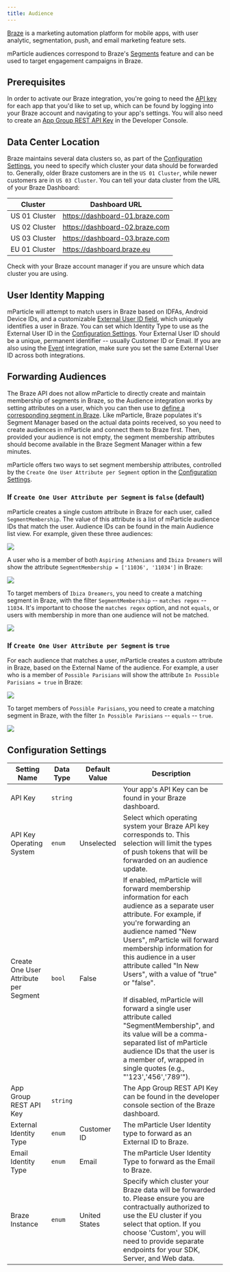 ```yaml
---
title: Audience
---
```


[Braze](https://www.braze.com/) is a marketing automation platform for mobile apps, with user analytic, segmentation, push, and email marketing feature sets.

mParticle audiences correspond to Braze's [Segments](https://www.braze.com/docs/user_guide/engagement_tools/segments/creating_a_segment/) feature and can be used to target engagement campaigns in Braze.

## Prerequisites

In order to activate our Braze integration, you're going to need the [API key](https://www.braze.com/docs/developer_guide/platform_wide/app_group_configuration/#step-2-add-your-apps) for each app that you'd like to set up, which can be found by logging into your Braze account and navigating to your app's settings. You will also need to create an [App Group REST API Key](https://www.braze.com/docs/developer_guide/rest_api/basics/#app-group-rest-api-keys) in the Developer Console.

## Data Center Location

Braze maintains several data clusters so, as part of the [Configuration Settings](#configuration-settings), you need to specify which cluster your data should be forwarded to. Generally, older Braze customers are in the `US 01 Cluster`, while newer customers are in `US 03 Cluster`. You can tell your data cluster from the URL of your Braze Dashboard:

| Cluster | Dashboard URL |
| ------   | ------  |
| US 01 Cluster | https://dashboard-01.braze.com |
| US 02 Cluster | https://dashboard-02.braze.com |
| US 03 Cluster | https://dashboard-03.braze.com |
| EU 01 Cluster | https://dashboard.braze.eu |

Check with your Braze account manager if you are unsure which data cluster you are using.

## User Identity Mapping

mParticle will attempt to match users in Braze based on IDFAs, Android Device IDs, and a customizable [External User ID field](https://www.braze.com/documentation/REST_API/#external-user-id-explanation), which uniquely identifies a user in Braze. You can set which Identity Type to use as the External User ID in the [Configuration Settings](#configuration-settings). Your External User ID should be a unique, permanent identifier -- usually Customer ID or Email. If you are also using the [Event](/integrations/braze/event) integration, make sure you set the same External User ID across both integrations.

## Forwarding Audiences

The Braze API does not allow mParticle to directly create and maintain membership of segments in Braze, so the Audience integration works by setting attributes on a user, which you can then use to [define a corresponding segment in Braze](https://www.braze.com/docs/user_guide/engagement_tools/segments/creating_a_segment/). Like mParticle, Braze populates it's Segment Manager based on the actual data points received, so you need to create audiences in mParticle and connect them to Braze first. Then, provided your audience is not empty, the segment membership attributes should become available in the Braze Segment Manager within a few minutes.

mParticle offers two ways to set segment membership attributes, controlled by the `Create One User Attribute per Segment` option in the [Configuration Settings](#configuration-settings).

### If `Create One User Attribute per Segment` is `false` (default)

mParticle creates a single custom attribute in Braze for each user, called `SegmentMembership`. The value of this attribute is a list of mParticle audience IDs that match the user. Audience IDs can be found in the main Audience list view. For example, given these three audiences:

![](/images/mparticle-audience-ids.png)

A user who is a member of both `Aspiring Athenians` and `Ibiza Dreamers` will show the attribute `SegmentMembership = ['11036', '11034']` in Braze:

![](/images/braze-segment-membership-user-search.png)

To target members of `Ibiza Dreamers`, you need to create a matching segment in Braze,
with the filter `SegmentMembership` -- `matches regex` -- `11034`. It's important to choose the `matches regex` option, and not `equals`, or users with membership in more than one audience will not be matched.

![](/images/braze-ibiza-dreamers-condition.png)

### If `Create One User Attribute per Segment` is `true`

For each audience that matches a user, mParticle creates a custom attribute in Braze, based on the External Name of the audience. For example, a user who is a member of `Possible Parisians` will show the attribute `In Possible Parisians = true` in Braze:

![](/images/braze-segment-member-bool-user-search.png)

To target members of `Possible Parisians`, you need to create a matching segment in Braze,
with the filter `In Possible Parisians` -- `equals` -- `true`.

![](/images/braze-possible-parisians-condition.png)

## Configuration Settings

Setting Name | Data Type | Default Value | Description 
|---|---|---|---
API Key | `string` | | Your app's API Key can be found in your Braze dashboard.
API Key Operating System | `enum` | Unselected | Select which operating system your Braze API key corresponds to. This selection will limit the types of push tokens that will be forwarded on an audience update.
Create One User Attribute per Segment | `bool`| False | If enabled, mParticle will forward membership information for each audience as a separate user attribute.  For example, if you're forwarding an audience named "New Users", mParticle will forward membership information for this audience in a user attribute called "In New Users", with a value of "true" or "false".  <br><br>If disabled, mParticle will forward a single user attribute called "SegmentMembership", and its value will be a comma-separated list of mParticle audience IDs that the user is a member of, wrapped in single quotes (e.g., "'123','456','789'").
App Group REST API Key | `string`| | The App Group REST API Key can be found in the developer console section of the Braze dashboard.
External Identity Type | `enum` | Customer ID | The mParticle User Identity type to forward as an External ID to Braze.
Email Identity Type | `enum` | Email | The mParticle User Identity Type to forward as the Email to Braze.
Braze Instance | `enum` | United States | Specify which cluster your Braze data will be forwarded to. Please ensure you are contractually authorized to use the EU cluster if you select that option. If you choose 'Custom', you will need to provide separate endpoints for your SDK, Server, and Web data.